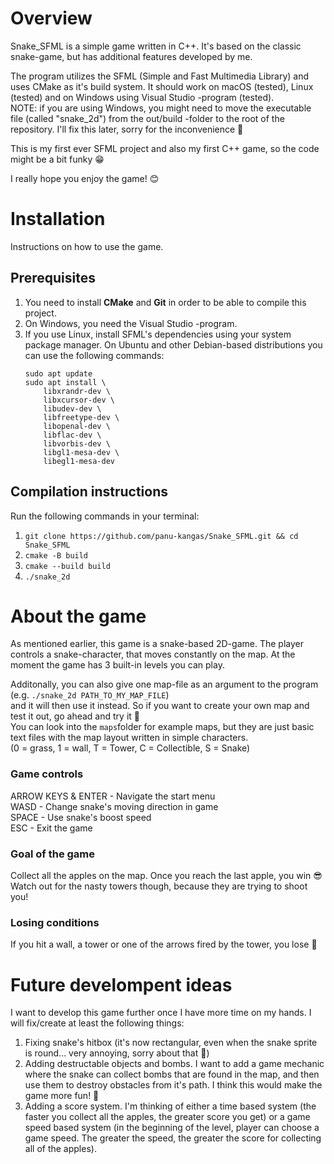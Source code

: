 # Overview  

Snake_SFML is a simple game written in C++. It's based on the classic snake-game, but has additional features developed by me.  

The program utilizes the SFML (Simple and Fast Multimedia Library) and uses CMake as it's build system. It should work on macOS (tested), Linux (tested) and on Windows using Visual Studio -program (tested).  
NOTE: if you are using Windows, you might need to move the executable file (called "snake_2d") from the out/build -folder to the root of the repository. I'll fix this later, sorry for the inconvenience 🙈

This is my first ever SFML project and also my first C++ game, so the code might be a bit funky 😁  

I really hope you enjoy the game! 😊 

# Installation

Instructions on how to use the game.

## Prerequisites

1. You need to install **CMake** and **Git** in order to be able to compile this project.  
2. On Windows, you need the Visual Studio -program.  
3. If you use Linux, install SFML's dependencies using your system package manager. On Ubuntu and other Debian-based distributions you can use the following commands:
    ```
    sudo apt update
    sudo apt install \
        libxrandr-dev \
        libxcursor-dev \
        libudev-dev \
        libfreetype-dev \
        libopenal-dev \
        libflac-dev \
        libvorbis-dev \
        libgl1-mesa-dev \
        libegl1-mesa-dev
    ```

## Compilation instructions

Run the following commands in your terminal:

1. ```git clone https://github.com/panu-kangas/Snake_SFML.git && cd Snake_SFML```  
2. ```cmake -B build```  
3. ```cmake --build build```
4. ```./snake_2d```

# About the game

As mentioned earlier, this game is a snake-based 2D-game. The player controls a snake-character, that moves constantly on the map. At the moment the game has 3 built-in levels you can play.  
 
Additonally, you can also give one map-file as an argument to the program  
(e.g. ```./snake_2d PATH_TO_MY_MAP_FILE```)  
and it will then use it instead. So if you want to create your own map and test it out, go ahead and try it 🙂  
You can look into the ```maps```folder for example maps, but they are just basic text files with the map layout written in simple characters.  
(0 = grass, 1 = wall, T = Tower, C = Collectible, S = Snake)

### Game controls

ARROW KEYS & ENTER - Navigate the start menu  
WASD - Change snake's moving direction in game  
SPACE - Use snake's boost speed  
ESC - Exit the game

### Goal of the game
  
Collect all the apples on the map. Once you reach the last apple, you win 😎 
Watch out for the nasty towers though, because they are trying to shoot you!

### Losing conditions

If you hit a wall, a tower or one of the arrows fired by the tower, you lose 🙁

# Future develompent ideas

I want to develop this game further once I have more time on my hands. I will fix/create at least the following things:  

1. Fixing snake's hitbox (it's now rectangular, even when the snake sprite is round... very annoying, sorry about that 🙈)
2. Adding destructable objects and bombs. I want to add a game mechanic where the snake can collect bombs that are found in the map, and then use them to destroy obstacles from it's path. I think this would make the game more fun! 🙂
3. Adding a score system. I'm thinking of either a time based system (the faster you collect all the apples, the greater score you get) or a game speed based system (in the beginning of the level, player can choose a game speed. The greater the speed, the greater the score for collecting all of the apples).


